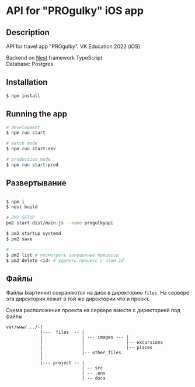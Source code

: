 # API for "PROgulky" iOS app

## Description

API for travel app "PROgulky". VK Education 2022 (iOS)

Backend on
[Nest](https://github.com/nestjs/nest) framework TypeScript
<br>
Database: Postgres

## Installation

```bash
$ npm install
```

## Running the app

```bash
# development
$ npm run start

# watch mode
$ npm run start:dev

# production mode
$ npm run start:prod
```

## Развертывание
```bash

$ npm i
$ nest build

# PM2 SETUP
pm2 start dist/main.js --name progulkyapi

$ pm2 startup systemd
$ pm2 save

# ----------------
$ pm2 list # посмотреть запущенные процессы
$ pm2 delete <id> # удалить процесс с этим id

```

## Файлы
Файлы (картинки) сохраняются на диск в директорию ```files```. На сервере эта директория
лежит в той же директории что и проект. 

Схема расположения проекта на сервере вместе с директорией под файлы
```
var/www/.../-|
             |---  files  -- |
             |               | --- images --- |
             |               |                |-- excursions
             |               |                |-- places
             |               |-- other_files
             |                 
             |--- project -- |
                             | -- src
                             | -- .env
                             | -- docs
```

